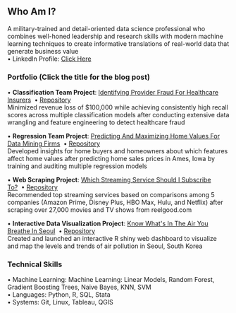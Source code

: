 ## Who Am I?
A military-trained and detail-oriented data science professional who combines well-honed leadership and research skills with modern machine learning techniques to create informative translations of real-world data that generate business value <br>
• LinkedIn Profile: <a href=https://www.linkedin.com/in/ryanhpark>Click Here</a>
### Portfolio (Click the title for the blog post)

• <b>Classification Team Project</b>: <a href=https://nycdatascience.com/blog/student-works/capstone/identifying-provider-fraud-for-healthcare-insurers/>Identifying Provider Fraud For Healthcare Insurers</a>&nbsp;&nbsp;• <a href=https://github.com/ryanhpark/HealthcareFraud_Classification>Repository</a><br>
Minimized revenue loss of $100,000 while achieving consistently high recall scores across multiple classification models after conducting extensive data wrangling and feature engineering to detect healthcare fraud<br>

• <b>Regression Team Project</b>: <a href=https://nycdatascience.com/blog/student-works/machine-learning/predicting-and-maximizing-home-values-for-data-mining-firms/>Predicting And Maximizing Home Values For Data Mining Firms</a>&nbsp;&nbsp;• <a href=https://github.com/ryanhpark/HousingPricePrediction_Regression>Repository</a><br>
Developed insights for home buyers and homeowners about which features affect home values after predicting home sales prices in Ames, Iowa by training and auditing multiple regression models<br>

• <b>Web Scraping Project</b>: <a href=https://nycdatascience.com/blog/student-works/which-streaming-service-should-i-subscribe-to/>Which Streaming Service Should I Subscribe To?</a>&nbsp;&nbsp;• <a href=https://github.com/ryanhpark/Streaming_Sites_Web_Scraping>Repository</a><br>
Recommended top streaming services based on comparisons among 5 companies (Amazon Prime, Disney Plus, HBO Max, Hulu, and Netflix) after scraping over 27,000 movies and TV shows from reelgood.com<br>

• <b>Interactive Data Visualization Project</b>: <a href=https://nycdatascience.com/blog/r/know-whats-in-the-air-you-breathe-in-seoul/>Know What's In The Air You Breathe In Seoul</a>&nbsp;&nbsp;• <a href=https://github.com/ryanhpark/Seoul_Air_Pollution_Shiny>Repository</a><br>
Created and launched an interactive R shiny web dashboard to visualize and map the levels and trends of air pollution in Seoul, South Korea<br>



### Technical Skills
• Machine Learning: Machine Learning: Linear Models, Random Forest, Gradient Boosting Trees, Naive Bayes, KNN, SVM<br>
• Languages: Python, R, SQL, Stata<br>
• Systems: Git, Linux, Tableau, QGIS<br>
